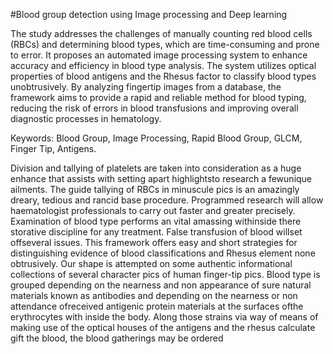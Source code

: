 #Blood group detection using Image processing and Deep learning

The study addresses the challenges of manually counting red blood cells (RBCs) and determining blood types, which are time-consuming and prone to error. 
It proposes an automated image processing system to enhance accuracy and efficiency in blood type analysis.
The system utilizes optical properties of blood antigens and the Rhesus factor to classify blood types unobtrusively.
By analyzing fingertip images from a database, the framework aims to provide a rapid and reliable method for blood typing, 
reducing the risk of errors in blood transfusions and improving overall diagnostic processes in hematology.

Keywords: Blood Group, Image Processing, Rapid Blood Group, GLCM, Finger Tip, 
Antigens.

Division and tallying of platelets are taken into consideration as a huge enhance that 
assists with setting apart highlightsto research a fewunique ailments. The guide tallying 
of RBCs in minuscule pics is an amazingly dreary, tedious and rancid base procedure. 
Programmed research will allow haematologist professionals to carry out faster and 
greater precisely. Examination of blood type performs an vital amassing withinside 
there storative discipline for any treatment. False transfusion of blood willset offseveral 
issues. This framework offers easy and short strategies for distinguishing evidence of 
blood classifications and Rhesus element none obtrusively. Our shape is attempted on 
some authentic informational collections of several character pics of human finger-tip 
pics. Blood type is grouped depending on the nearness and non appearance of sure 
natural materials known as antibodies and depending on the nearness or non attendance 
ofreceived antigenic protein materials at the surfaces ofthe erythrocytes with inside the 
body. Along those strains via way of means of making use of the optical houses of the 
antigens and the rhesus calculate gift the blood, the blood gatherings may be ordered
